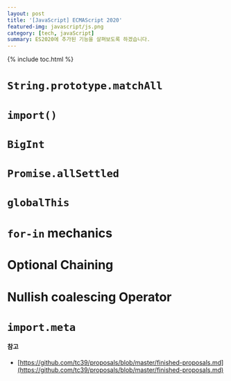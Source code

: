 ```yaml
---
layout: post
title: '[JavaScript] ECMAScript 2020'
featured-img: javascript/js.png
category: [tech, javaScript]
summary: ES2020에 추가된 기능을 살펴보도록 하겠습니다.
---
```

{% include toc.html %}

# `String.prototype.matchAll`

# `import()`

# `BigInt`

# `Promise.allSettled`

# `globalThis`

# `for-in` mechanics

# Optional Chaining

# Nullish coalescing Operator

# `import.meta`

#### 참고
- [https://github.com/tc39/proposals/blob/master/finished-proposals.md](https://github.com/tc39/proposals/blob/master/finished-proposals.md)